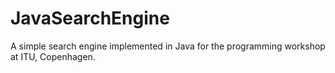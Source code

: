 # JavaSearchEngine
A simple search engine implemented in Java for the programming workshop at ITU, Copenhagen.